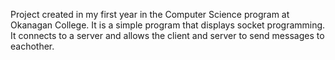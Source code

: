 Project created in my first year in the Computer Science program at Okanagan College. It is a simple program that displays socket programming. It connects to a server and allows the client and server to send messages to eachother.
